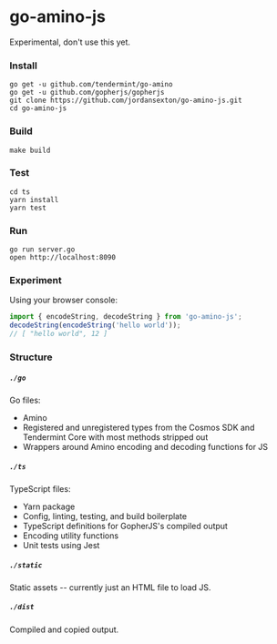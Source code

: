 # go-amino-js

Experimental, don't use this yet.

### Install

```shell
go get -u github.com/tendermint/go-amino
go get -u github.com/gopherjs/gopherjs
git clone https://github.com/jordansexton/go-amino-js.git
cd go-amino-js
```

### Build

```shell
make build
```

### Test

```shell
cd ts
yarn install
yarn test
```

### Run

```shell
go run server.go
open http://localhost:8090
```

### Experiment

Using your browser console:

```javascript
import { encodeString, decodeString } from 'go-amino-js';
decodeString(encodeString('hello world'));
// [ "hello world", 12 ]
```

### Structure

##### `./go`
Go files:
  - Amino
  - Registered and unregistered types from the Cosmos SDK and Tendermint Core with most methods stripped out
  - Wrappers around Amino encoding and decoding functions for JS

##### `./ts`
TypeScript files: 
  - Yarn package
  - Config, linting, testing, and build boilerplate
  - TypeScript definitions for GopherJS's compiled output
  - Encoding utility functions
  - Unit tests using Jest

##### `./static`
Static assets -- currently just an HTML file to load JS.

##### `./dist`
Compiled and copied output.